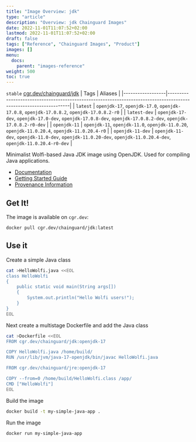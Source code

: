```yaml
---
title: "Image Overview: jdk"
type: "article"
description: "Overview: jdk Chainguard Images"
date: 2022-11-01T11:07:52+02:00
lastmod: 2022-11-01T11:07:52+02:00
draft: false
tags: ["Reference", "Chainguard Images", "Product"]
images: []
menu:
  docs:
    parent: "images-reference"
weight: 500
toc: true
---
```


`stable` [cgr.dev/chainguard/jdk](https://github.com/chainguard-images/images/tree/main/images/jdk)
| Tags             | Aliases                                                                                                          |
|------------------|------------------------------------------------------------------------------------------------------------------|
| `latest`         | `openjdk-17`, `openjdk-17.0`, `openjdk-17.0.8`, `openjdk-17.0.8.2`, `openjdk-17.0.8.2-r0`                        |
| `latest-dev`     | `openjdk-17-dev`, `openjdk-17.0-dev`, `openjdk-17.0.8-dev`, `openjdk-17.0.8.2-dev`, `openjdk-17.0.8.2-r0-dev`    |
| `openjdk-11`     | `openjdk-11`, `openjdk-11.0`, `openjdk-11.0.20`, `openjdk-11.0.20.4`, `openjdk-11.0.20.4-r0`                     |
| `openjdk-11-dev` | `openjdk-11-dev`, `openjdk-11.0-dev`, `openjdk-11.0.20-dev`, `openjdk-11.0.20.4-dev`, `openjdk-11.0.20.4-r0-dev` |



Minimalist Wolfi-based Java JDK image using OpenJDK.  Used for compiling Java applications.

- [Documentation](https://edu.chainguard.dev/chainguard/chainguard-images/reference/jdk)
- [Getting Started Guide](https://edu.chainguard.dev/chainguard/chainguard-images/reference/jdk/overview/#use-it)
- [Provenance Information](https://edu.chainguard.dev/chainguard/chainguard-images/reference/jdk/provenance_info/)

## Get It!

The image is available on `cgr.dev`:

```
docker pull cgr.dev/chainguard/jdk:latest
```

## Use it

Create a simple Java class

```sh
cat >HelloWolfi.java <<EOL
class HelloWolfi
{
    public static void main(String args[])
    {
        System.out.println("Hello Wolfi users!");
    }
}
EOL
```

Next create a multistage Dockerfile and add the Java class

```sh
cat >Dockerfile <<EOL
FROM cgr.dev/chainguard/jdk:openjdk-17

COPY HelloWolfi.java /home/build/
RUN /usr/lib/jvm/java-17-openjdk/bin/javac HelloWolfi.java

FROM cgr.dev/chainguard/jre:openjdk-17

COPY --from=0 /home/build/HelloWolfi.class /app/
CMD ["HelloWolfi"]
EOL
```

Build the image

```sh
docker build -t my-simple-java-app .
```

Run the image
```sh
docker run my-simple-java-app
```


